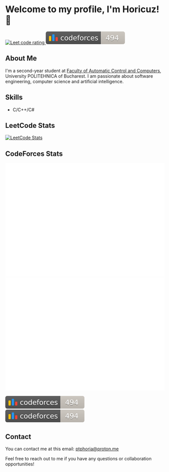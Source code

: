 # Welcome to my profile, I'm Horicuz! 👋
  
 <a href="https://leetcode.com/Horicuz/">
    <img src="https://cp-logo.vercel.app/leetcode/Horicuz" alt="Leet code rating" />
  </a>

  <a href="https://codeforces.com/profile/Horicuz">
    <img src="https://raw.githubusercontent.com/Horicuz/cf-stats/main/output/rating.svg" alt="CodeForces Rating" />
  </a>
  
## About Me
I'm a second-year student at <a href="http://acs.pub.ro/">Faculty of Automatic Control and Computers</a>, University POLITEHNICA of Bucharest. I am passionate about software engineering, computer science and artificial intelligence.

## Skills
- C/C++/C#
  
## LeetCode Stats
[![LeetCode Stats](https://leetcode.card.workers.dev/Horicuz?theme=auto&font=baloo&extension=null)](https://leetcode.com/Horicuz/)

## CodeForces Stats
![](https://raw.githubusercontent.com/Horicuz/cf-stats/main/output/light_card.svg#gh-dark-mode-only)
![](https://raw.githubusercontent.com/Horicuz/cf-stats/main/output/light_card.svg)

![](https://raw.githubusercontent.com/Horicuz/cf-stats/main/output/max_rating.svg)
![](https://raw.githubusercontent.com/Horicuz/cf-stats/main/output/rating.svg)

## Contact

You can contact me at this email: ptphoria@proton.me

Feel free to reach out to me if you have any questions or collaboration opportunities!
